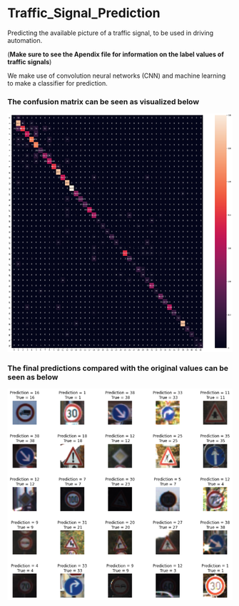 # Traffic_Signal_Prediction
Predicting the available picture of a traffic signal, to be used in driving automation.

(**Make sure to see the Apendix file for information on the label values of traffic signals**)

We make use of convolution neural networks (CNN) and machine learning to make a classifier for prediction.

<h3>The confusion matrix can be seen as visualized below</h3>
<div align="center">
  <img border="0"  src="https://github.com/mehulbhat/Traffic_Signal_Prediction/blob/master/Sample%20Images/confusion%20matrix.png">
</div>

<h3>The final predictions compared with the original values can be seen as below</h3>
<div align="center">
  <img border="0"  src="https://github.com/mehulbhat/Traffic_Signal_Prediction/blob/master/Sample%20Images/Final%20prediction.png">
</div>
